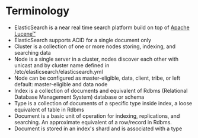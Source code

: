 # Terminology #

* ElasticSearch is a near real time search platform build on top of <a href="https://lucene.apache.org/core/" target="_blank">Apache Lucene&trade;</a>
* ElasticSearch supports ACID for a single document only
* Cluster is a collection of one or more nodes storing, indexing, and searching data
* Node is a single server in a cluster, nodes discover each other with unicast and by cluster name defined in /etc/elasticsearch/elasticsearch.yml
* Node can be configured as master-eligible, data, client, tribe, or left default: master-eligible and data node
* Index is a collection of documents and equivalent of Rdbms (Relational Database Management System) database or schema
* Type is a collection of documents of a specific type inside index, a loose equivalent of table in Rdbms
* Document is a basic unit of operation for indexing, replications, and searching. An approximate equivalent of a row/record in Rdbms.
* Document is stored in an index's shard and is associated with a type